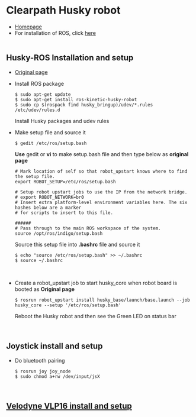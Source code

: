 # Clearpath Husky robot
+ [Homepage](https://www.clearpathrobotics.com/husky-unmanned-ground-vehicle-robot/)
+ For installation of ROS, click [here](https://github.com/engcang/Ubuntu_ROS_Installation/)
</br></br>

## Husky-ROS Installation and setup
+ [Original page](http://wiki.ros.org/husky_bringup/Tutorials/Install%20Husky%20Software%20%28Advanced%29)
+ Install ROS package
  ~~~shell
  $ sudo apt-get update
  $ sudo apt-get install ros-kinetic-husky-robot
  $ sudo cp $(rospack find husky_bringup)/udev/*.rules /etc/udev/rules.d  
  ~~~
  Install Husky packages and udev rules
  </br>
+ Make setup file and source it
  ~~~shell
  $ gedit /etc/ros/setup.bash 
  ~~~
  **Use** gedit or **vi** to make setup.bash file and then type below as **original page** </br>
  ~~~shell
  # Mark location of self so that robot_upstart knows where to find the setup file.
  export ROBOT_SETUP=/etc/ros/setup.bash

  # Setup robot upstart jobs to use the IP from the network bridge.
  # export ROBOT_NETWORK=br0
  # Insert extra platform-level environment variables here. The six hashes below are a marker
  # for scripts to insert to this file.

  ######
  # Pass through to the main ROS workspace of the system.
  source /opt/ros/indigo/setup.bash
  ~~~
  Source this setup file into **.bashrc** file and source it
  ~~~shell
  $ echo "source /etc/ros/setup.bash" >> ~/.bashrc
  $ source ~/.bashrc
  ~~~
  </br>
+ Create a robot_upstart job to start husky_core when robot board is booted as **Original page**
  ~~~shell
  $ rosrun robot_upstart install husky_base/launch/base.launch --job husky_core --setup '/etc/ros/setup.bash'
  ~~~
  Reboot the Husky robot and then see the Green LED on status bar
  
  </br>

## Joystick install and setup
+ Do bluetooth pairing
  ~~~shell
  $ rosrun joy joy_node
  $ sudo chmod a+rw /dev/input/jsX
  ~~~
  </br>
## [Velodyne VLP16 install and setup](http://wiki.ros.org/velodyne/Tutorials/Getting%20Started%20with%20the%20Velodyne%20VLP16)
